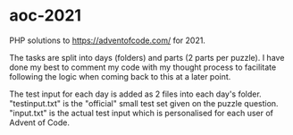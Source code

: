 # aoc-2021
PHP solutions to https://adventofcode.com/ for 2021.

The tasks are split into days (folders) and parts (2 parts per puzzle).
I have done my best to comment my code with my thought process to facilitate following the logic when coming back to this at a later point.

The test input for each day is added as 2 files into each day's folder. 
"testinput.txt" is the "official" small test set given on the puzzle question.
"input.txt" is the actual test input which is personalised for each user of Advent of Code. 
